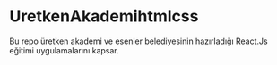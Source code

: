 # UretkenAkademihtmlcss
Bu repo üretken akademi ve esenler belediyesinin hazırladığı React.Js eğitimi uygulamalarını kapsar.
